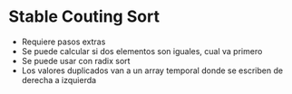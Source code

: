 # Stable Couting Sort
- Requiere pasos extras
- Se puede calcular si dos elementos son iguales, cual va primero
- Se puede usar con radix sort
- Los valores duplicados van a un array temporal donde se escriben de  derecha a izquierda